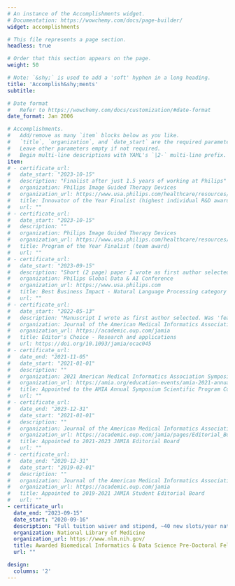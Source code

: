 ```yaml
---
# An instance of the Accomplishments widget.
# Documentation: https://wowchemy.com/docs/page-builder/
widget: accomplishments

# This file represents a page section.
headless: true

# Order that this section appears on the page.
weight: 50

# Note: `&shy;` is used to add a 'soft' hyphen in a long heading.
title: 'Accomplish&shy;ments'
subtitle:

# Date format
#   Refer to https://wowchemy.com/docs/customization/#date-format
date_format: Jan 2006

# Accomplishments.
#   Add/remove as many `item` blocks below as you like.
#   `title`, `organization`, and `date_start` are the required parameters.
#   Leave other parameters empty if not required.
#   Begin multi-line descriptions with YAML's `|2-` multi-line prefix.
item:
# - certificate_url:
#   date_start: "2023-10-15"
#   description: "Finalist after just 1.5 years of working at Philips"
#   organization: Philips Image Guided Therapy Devices
#   organization_url: https://www.usa.philips.com/healthcare/resources/landing/igtd-purpose
#   title: Innovator of the Year Finalist (highest individual R&D award)
#   url: ""
# - certificate_url:
#   date_start: "2023-10-15"
#   description: ""
#   organization: Philips Image Guided Therapy Devices
#   organization_url: https://www.usa.philips.com/healthcare/resources/landing/igtd-purpose
#   title: Program of the Year Finalist (team award)
#   url: ""
# - certificate_url:
#   date_start: "2023-09-15"
#   description: "Short (2 page) paper I wrote as first author selected. The work is confidential, yet in general the paper described our novel use of Large Language Models (e.g. Gen AI) to solve business problems"
#   organization: Philips Global Data & AI Conference
#   organization_url: https://www.usa.philips.com
#   title: Best Business Impact - Natural Language Processing category (short paper)
#   url: ""
# - certificate_url:
#   date_start: "2022-05-13"
#   description: "Manuscript I wrote as first author selected. Was 'featured' on JAMIA and made open access by the journal."
#   organization: Journal of the American Medical Informatics Association
#   organization_url: https://academic.oup.com/jamia
#   title: Editor's Choice - Research and applications
#   url: https://doi.org/10.1093/jamia/ocac045
# - certificate_url:
#   date_end: "2021-11-05"
#   date_start: "2021-01-01"
#   description: ""
#   organization: 2021 American Medical Informatics Association Symposium
#   organization_url: https://amia.org/education-events/amia-2021-annual-symposium/amia-2021-annual-symposium-scientific-program-committee
#   title: Appointed to the AMIA Annual Symposium Scientific Program Committee
#   url: ""
# - certificate_url:
#   date_end: "2023-12-31"
#   date_start: "2021-01-01"
#   description: ""
#   organization: Journal of the American Medical Informatics Association (JAMIA)
#   organization_url: https://academic.oup.com/jamia/pages/Editorial_Board
#   title: Appointed to 2021-2023 JAMIA Editorial Board
#   url: ""
# - certificate_url:
#   date_end: "2020-12-31"
#   date_start: "2019-02-01"
#   description: ""
#   organization: Journal of the American Medical Informatics Association (JAMIA)
#   organization_url: https://academic.oup.com/jamia
#   title: Appointed to 2019-2021 JAMIA Student Editorial Board
#   url: ""
- certificate_url:
  date_end: "2023-09-15"
  date_start: "2020-09-16"
  description: "Full tuition waiver and stipend, ~40 new slots/year nationally"
  organization: National Library of Medicine
  organization_url: https://www.nlm.nih.gov/
  title: Awarded Biomedical Informatics & Data Science Pre-Doctoral Fellowship T15 Grant
  url: ""

design:
  columns: '2' 
---
```

